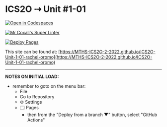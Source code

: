 # ICS2O ⇢ Unit #1-01

[![Open in Codespaces](https://classroom.github.com/assets/launch-codespace-f4981d0f882b2a3f0472912d15f9806d57e124e0fc890972558857b51b24a6f9.svg)](https://classroom.github.com/open-in-codespaces?assignment_repo_id=10057736)

[![Mr Coxall's Super Linter](https://github.com/MTHS-ICS2O-2-2022/ICS2O-Unit-1-01-rachel-oromo/workflows/Mr%20Coxall's%20Super%20Linter/badge.svg)](https://github.com/MTHS-ICS2O-2-2022/ICS2O-Unit-1-01-rachel-oromo/actions)

[![Deploy Pages](https://github.com/MTHS-ICS2O-2-2022/ICS2O-Unit-1-01-rachel-oromo/workflows/Deploy%20Pages/badge.svg)](https://github.com/MTHS-ICS2O-2-2022/ICS2O-Unit-1-01-rachel-oromo/actions)

This site can be found at: [https://MTHS-ICS2O-2-2022.github.io/ICS2O-Unit-1-01-rachel-oromo](https://MTHS-ICS2O-2-2022.github.io/ICS2O-Unit-1-01-rachel-oromo)

---

**NOTES ON INITIAL LOAD:**
- remember to goto on the menu bar:
  - File
  - Go to Repository
  - ⚙ Settings
  - 🗔 Pages
    - then from the "Deploy from a branch ▼" button, select "GitHub Actions"

